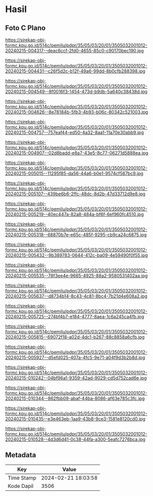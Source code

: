 # Hasil

## Foto C Plano

https://sirekap-obj-formc.kpu.go.id/514c/pemilu/pdpr/35/05/03/20/01/3505032001012-20240215-004317--deac6ccf-2fd0-4655-85c0-c90170bec190.jpg

https://sirekap-obj-formc.kpu.go.id/514c/pemilu/pdpr/35/05/03/20/01/3505032001012-20240215-004431--c26f5d2c-b12f-49a6-99dd-8b0cfb288398.jpg

https://sirekap-obj-formc.kpu.go.id/514c/pemilu/pdpr/35/05/03/20/01/3505032001012-20240215-004549--8f0016f3-1454-473d-b9db-5a640c38438d.jpg

https://sirekap-obj-formc.kpu.go.id/514c/pemilu/pdpr/35/05/03/20/01/3505032001012-20240215-004626--8e78184b-5fb3-4b93-b06c-80342c521003.jpg

https://sirekap-obj-formc.kpu.go.id/514c/pemilu/pdpr/35/05/03/20/01/3505032001012-20240215-004757--757eaf44-ed50-4a32-8aa1-11a70e30abb9.jpg

https://sirekap-obj-formc.kpu.go.id/514c/pemilu/pdpr/35/05/03/20/01/3505032001012-20240215-004907--02d8badd-e8a7-43e5-8c77-06271d5888ea.jpg

https://sirekap-obj-formc.kpu.go.id/514c/pemilu/pdpr/35/05/03/20/01/3505032001012-20240215-005015--11295f85-da56-44a6-b0e1-9574cf587bc9.jpg

https://sirekap-obj-formc.kpu.go.id/514c/pemilu/pdpr/35/05/03/20/01/3505032001012-20240215-005107--439be6b6-2ffc-48dc-8d2b-47d33712d9e8.jpg

https://sirekap-obj-formc.kpu.go.id/514c/pemilu/pdpr/35/05/03/20/01/3505032001012-20240215-005219--40ec447a-82a8-484a-bf6f-6ef960fc4510.jpg

https://sirekap-obj-formc.kpu.go.id/514c/pemilu/pdpr/35/05/03/20/01/3505032001012-20240215-005318--68870b7e-e65c-485f-9295-cb9ca24c6875.jpg

https://sirekap-obj-formc.kpu.go.id/514c/pemilu/pdpr/35/05/03/20/01/3505032001012-20240215-005432--9b389783-0644-412c-ba09-4e59490f0f55.jpg

https://sirekap-obj-formc.kpu.go.id/514c/pemilu/pdpr/35/05/03/20/01/3505032001012-20240215-005535--78f3ee4e-9665-4925-88a2-9580531402aa.jpg

https://sirekap-obj-formc.kpu.go.id/514c/pemilu/pdpr/35/05/03/20/01/3505032001012-20240215-005637--d8734b14-8c43-4c81-8bc4-7b21d4e608a2.jpg

https://sirekap-obj-formc.kpu.go.id/514c/pemilu/pdpr/35/05/03/20/01/3505032001012-20240215-005725--274bf4b7-e184-4777-8aea-1c6a245ca4fb.jpg

https://sirekap-obj-formc.kpu.go.id/514c/pemilu/pdpr/35/05/03/20/01/3505032001012-20240215-005815--69072f18-a02d-4dc1-b267-88c8858a6cfb.jpg

https://sirekap-obj-formc.kpu.go.id/514c/pemilu/pdpr/35/05/03/20/01/3505032001012-20240215-005927--d5efd025-407a-4fc5-9e71-a04f9d3b2b8d.jpg

https://sirekap-obj-formc.kpu.go.id/514c/pemilu/pdpr/35/05/03/20/01/3505032001012-20240215-010242--04bf96a1-9359-42ad-9029-cd5d752cad6e.jpg

https://sirekap-obj-formc.kpu.go.id/514c/pemilu/pdpr/35/05/03/20/01/3505032001012-20240215-010344--862fbb09-abaf-44ba-8086-af63e785c3fc.jpg

https://sirekap-obj-formc.kpu.go.id/514c/pemilu/pdpr/35/05/03/20/01/3505032001012-20240215-010435--e3e463eb-1aa9-43b8-9ce3-1581e8120cd0.jpg

https://sirekap-obj-formc.kpu.go.id/514c/pemilu/pdpr/35/05/03/20/01/3505032001012-20240215-010528--4d3d6d41-0c38-44fa-a300-5eafc7276bca.jpg


## Metadata

| Key        | Value               |
| ---------- | ------------------- |
| Time Stamp | 2024-02-21 18:03:58 |
| Kode Dapil | 3506                |



